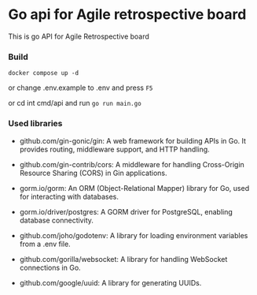 # Go api for Agile retrospective board

This is go API for Agile Retrospective board


### Build

```
docker compose up -d
```

or change .env.example to .env and press `F5`

or cd int cmd/api and run `go run main.go`

### Used libraries
* github.com/gin-gonic/gin: A web framework for building APIs in Go. It provides routing, middleware support, and HTTP handling.

* github.com/gin-contrib/cors: A middleware for handling Cross-Origin Resource Sharing (CORS) in Gin applications.

* gorm.io/gorm: An ORM (Object-Relational Mapper) library for Go, used for interacting with databases.

* gorm.io/driver/postgres: A GORM driver for PostgreSQL, enabling database connectivity.

* github.com/joho/godotenv: A library for loading environment variables from a .env file.

* github.com/gorilla/websocket: A library for handling WebSocket connections in Go.

* github.com/google/uuid: A library for generating UUIDs.